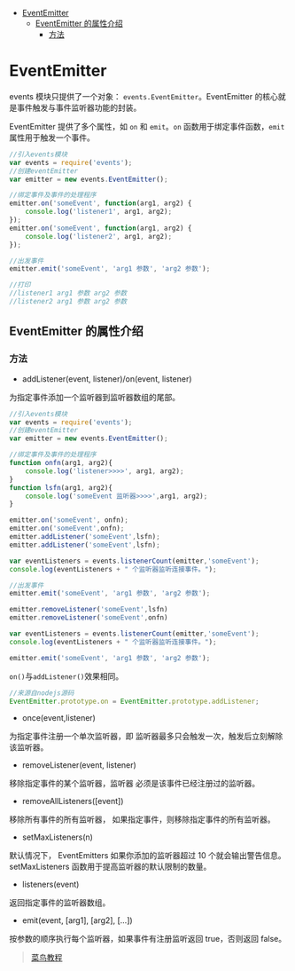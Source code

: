 
<!-- toc orderedList:0 depthFrom:1 depthTo:6 -->

* [EventEmitter](#eventemitter)
    * [EventEmitter 的属性介绍](#eventemitter-的属性介绍)
        * [方法](#方法)

<!-- tocstop -->

# EventEmitter

events 模块只提供了一个对象： `events.EventEmitter`。EventEmitter 的核心就是事件触发与事件监听器功能的封装。

EventEmitter 提供了多个属性，如 `on` 和 `emit`。`on` 函数用于绑定事件函数，`emit` 属性用于触发一个事件。

```js
//引入events模块
var events = require('events');
//创建eventEmitter
var emitter = new events.EventEmitter();

//绑定事件及事件的处理程序
emitter.on('someEvent', function(arg1, arg2) {
    console.log('listener1', arg1, arg2);
});
emitter.on('someEvent', function(arg1, arg2) {
    console.log('listener2', arg1, arg2);
});

//出发事件
emitter.emit('someEvent', 'arg1 参数', 'arg2 参数');

//打印
//listener1 arg1 参数 arg2 参数
//listener2 arg1 参数 arg2 参数
```

##  EventEmitter 的属性介绍

### 方法

 - addListener(event, listener)/on(event, listener)

为指定事件添加一个监听器到监听器数组的尾部。

```js
//引入events模块
var events = require('events');
//创建eventEmitter
var emitter = new events.EventEmitter();

//绑定事件及事件的处理程序
function onfn(arg1, arg2){
    console.log('listener>>>>', arg1, arg2);
}
function lsfn(arg1, arg2){
    console.log('someEvent 监听器>>>>',arg1, arg2);
}

emitter.on('someEvent', onfn);
emitter.on('someEvent',onfn);
emitter.addListener('someEvent',lsfn);
emitter.addListener('someEvent',lsfn);

var eventListeners = events.listenerCount(emitter,'someEvent');
console.log(eventListeners + " 个监听器监听连接事件。");

//出发事件
emitter.emit('someEvent', 'arg1 参数', 'arg2 参数');

emitter.removeListener('someEvent',lsfn)
emitter.removeListener('someEvent',onfn)

var eventListeners = events.listenerCount(emitter,'someEvent');
console.log(eventListeners + " 个监听器监听连接事件。");

emitter.emit('someEvent', 'arg1 参数', 'arg2 参数');
```

`on()`与`addListener()`效果相同。

```js
//来源自nodejs源码
EventEmitter.prototype.on = EventEmitter.prototype.addListener;
```

 - once(event,listener)

为指定事件注册一个单次监听器，即 监听器最多只会触发一次，触发后立刻解除该监听器。

 - removeListener(event, listener)

移除指定事件的某个监听器，监听器 必须是该事件已经注册过的监听器。

 - removeAllListeners([event])

移除所有事件的所有监听器， 如果指定事件，则移除指定事件的所有监听器。

 - 	setMaxListeners(n)

默认情况下， EventEmitters 如果你添加的监听器超过 10 个就会输出警告信息。 setMaxListeners 函数用于提高监听器的默认限制的数量。

 - 	listeners(event)

返回指定事件的监听器数组。

 - 	emit(event, [arg1], [arg2], [...])

按参数的顺序执行每个监听器，如果事件有注册监听返回 true，否则返回 false。


>[菜鸟教程](http://www.runoob.com/nodejs/nodejs-event.html)
